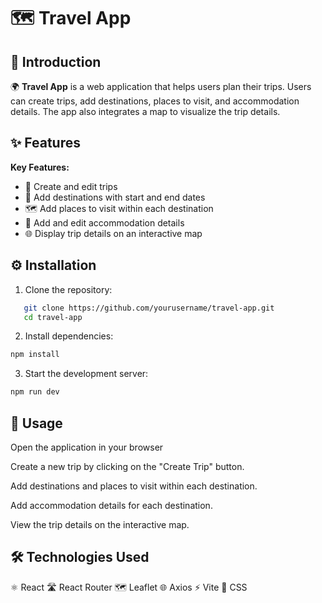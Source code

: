 # 🗺️ Travel App

## 🌟 Introduction

🌍 **Travel App** is a web application that helps users plan their trips. Users can create trips, add destinations, places to visit, and accommodation details. The app also integrates a map to visualize the trip details.

## ✨ Features

**Key Features:**
- 📝 Create and edit trips
- 📍 Add destinations with start and end dates
- 🗺️ Add places to visit within each destination
- 🏨 Add and edit accommodation details
- 🌐 Display trip details on an interactive map

## ⚙️ Installation

1. Clone the repository:
```bash
   git clone https://github.com/yourusername/travel-app.git
   cd travel-app
```
2. Install dependencies:
```bash
npm install
```
3. Start the development server:
```bash
npm run dev
```

## 🚀 Usage

Open the application in your browser

Create a new trip by clicking on the "Create Trip" button.

Add destinations and places to visit within each destination.

Add accommodation details for each destination.

View the trip details on the interactive map.

## 🛠️ Technologies Used

⚛️ React
🛣️ React Router
🗺️ Leaflet
🌐 Axios
⚡ Vite
🎨 CSS

